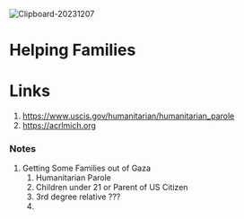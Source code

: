 
![Clipboard-20231207](https://github.com/Mongoose2k3/Families/assets/151067484/9e8291cb-9a7c-467e-b63b-9a8c7ae41ead)

# Helping Families

# Links
1. https://www.uscis.gov/humanitarian/humanitarian_parole 
2. https://acrlmich.org


<h3>Notes</h3>
<ol>
	<li>Getting Some Families out of Gaza<ol>
	<li>Humanitarian Parole</li>
	<li>Children under 21 or Parent of US Citizen</li>
	<li>3rd degree relative ???</li>
	<li></li>
</ol></li>
